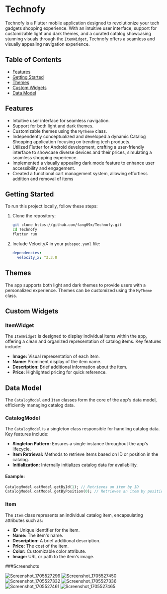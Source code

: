 
# Technofy

Technofy is a Flutter mobile application designed to revolutionize your tech gadgets shopping experience. With an intuitive user interface, support for customizable light and dark themes, and a curated catalog showcasing stunning visuals through the `ItemWidget`, Technofy offers a seamless and visually appealing navigation experience.

## Table of Contents
- [Features](#features)
- [Getting Started](#getting-started)
- [Themes](#themes)
- [Custom Widgets](#custom-widgets)
- [Data Model](#data-model)

## Features
- Intuitive user interface for seamless navigation.
- Support for both light and dark themes.
- Customizable themes using the `MyTheme` class.
- Independently conceptualized and developed a dynamic Catalog Shopping application focusing on trending tech products.
- Utilized Flutter for Android development, crafting a user-friendly interface to showcase diverse devices and their prices,
simulating a seamless shopping experience.
- Implemented a visually appealing dark mode feature to enhance user accessibility and engagement.
- Created a functional cart management system, allowing effortless addition and removal of items
## Getting Started
To run this project locally, follow these steps:

1. Clone the repository:
   ```bash
   git clone https://github.com/fang69x/Technofy.git
   cd Technofy
   flutter run
   ```

2. Include VelocityX in your `pubspec.yaml` file:
   ```yaml
   dependencies:
     velocity_x: ^3.3.0
   ```

## Themes
The app supports both light and dark themes to provide users with a personalized experience. Themes can be customized using the `MyTheme` class.

## Custom Widgets
### ItemWidget
The `ItemWidget` is designed to display individual items within the app, offering a clean and organized representation of catalog items. Key features include:

- **Image:** Visual representation of each item.
- **Name:** Prominent display of the item name.
- **Description:** Brief additional information about the item.
- **Price:** Highlighted pricing for quick reference.



## Data Model
The `CatalogModel` and `Item` classes form the core of the app's data model, efficiently managing catalog data.

### CatalogModel
The `CatalogModel` is a singleton class responsible for handling catalog data. Key features include:

- **Singleton Pattern:** Ensures a single instance throughout the app's lifecycle.
- **Item Retrieval:** Methods to retrieve items based on ID or position in the catalog.
- **Initialization:** Internally initializes catalog data for availability.

#### Example:
```dart
CatalogModel.catModel.getById(1); // Retrieves an item by ID
CatalogModel.catModel.getByPosition(0); // Retrieves an item by position
```

### Item
The `Item` class represents an individual catalog item, encapsulating attributes such as:

- **ID:** Unique identifier for the item.
- **Name:** The item's name.
- **Description:** A brief additional description.
- **Price:** The cost of the item.
- **Color:** Customizable color attribute.
- **Image:** URL or path to the item's image.

###Screenshots

![Screenshot_1705527299](https://github.com/fang69x/Technofy/assets/109065342/d234a5a7-5229-46da-9c52-e4c637e1a284)
![Screenshot_1705527450](https://github.com/fang69x/Technofy/assets/109065342/0202fa1f-8091-49c7-8d0b-9743631c9e70)
![Screenshot_1705527332](https://github.com/fang69x/Technofy/assets/109065342/6694d388-9c35-461d-9fe4-162686a17d28)
![Screenshot_1705527336](https://github.com/fang69x/Technofy/assets/109065342/fe5279f4-c120-4992-84ff-9a4dcd34b975)
![Screenshot_1705527461](https://github.com/fang69x/Technofy/assets/109065342/6805cfd6-8abc-44c2-bcd9-83b9567bb834)
![Screenshot_1705527465](https://github.com/fang69x/Technofy/assets/109065342/a2956c4d-b0da-4f60-be06-5a907653f659)
